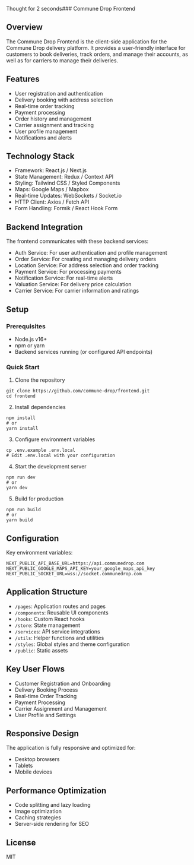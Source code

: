 Thought for 2 seconds### Commune Drop Frontend

## Overview

The Commune Drop Frontend is the client-side application for the Commune Drop delivery platform. It provides a user-friendly interface for customers to book deliveries, track orders, and manage their accounts, as well as for carriers to manage their deliveries.

## Features

- User registration and authentication
- Delivery booking with address selection
- Real-time order tracking
- Payment processing
- Order history and management
- Carrier assignment and tracking
- User profile management
- Notifications and alerts


## Technology Stack

- Framework: React.js / Next.js
- State Management: Redux / Context API
- Styling: Tailwind CSS / Styled Components
- Maps: Google Maps / Mapbox
- Real-time Updates: WebSockets / Socket.io
- HTTP Client: Axios / Fetch API
- Form Handling: Formik / React Hook Form


## Backend Integration

The frontend communicates with these backend services:

- Auth Service: For user authentication and profile management
- Order Service: For creating and managing delivery orders
- Location Service: For address selection and order tracking
- Payment Service: For processing payments
- Notification Service: For real-time alerts
- Valuation Service: For delivery price calculation
- Carrier Service: For carrier information and ratings


## Setup

### Prerequisites

- Node.js v16+
- npm or yarn
- Backend services running (or configured API endpoints)


### Quick Start

1. Clone the repository


```shellscript
git clone https://github.com/commune-drop/frontend.git
cd frontend
```

2. Install dependencies


```shellscript
npm install
# or
yarn install
```

3. Configure environment variables


```shellscript
cp .env.example .env.local
# Edit .env.local with your configuration
```

4. Start the development server


```shellscript
npm run dev
# or
yarn dev
```

5. Build for production


```shellscript
npm run build
# or
yarn build
```

## Configuration

Key environment variables:

```plaintext
NEXT_PUBLIC_API_BASE_URL=https://api.communedrop.com
NEXT_PUBLIC_GOOGLE_MAPS_API_KEY=your_google_maps_api_key
NEXT_PUBLIC_SOCKET_URL=wss://socket.communedrop.com
```

## Application Structure

- `/pages`: Application routes and pages
- `/components`: Reusable UI components
- `/hooks`: Custom React hooks
- `/store`: State management
- `/services`: API service integrations
- `/utils`: Helper functions and utilities
- `/styles`: Global styles and theme configuration
- `/public`: Static assets


## Key User Flows

- Customer Registration and Onboarding
- Delivery Booking Process
- Real-time Order Tracking
- Payment Processing
- Carrier Assignment and Management
- User Profile and Settings


## Responsive Design

The application is fully responsive and optimized for:

- Desktop browsers
- Tablets
- Mobile devices


## Performance Optimization

- Code splitting and lazy loading
- Image optimization
- Caching strategies
- Server-side rendering for SEO


## License

MIT
